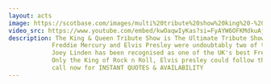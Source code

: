 ```yaml
---
layout: acts
image: https://scotbase.com/images/multi%20tribute%20show%20king%20-%20queen%20elvis%20-%20freddie.jpg?crc=4198492639
video_src: https://www.youtube.com/embed/kwOaqwIyKas?si=FyAYW6OFKMdkuAjb
description: The King & Queen Tribute Show is The Ultimate Tribute Show to Freddie Mercury & Elvis Presley by Joey Linden. a unique double tribute show featuring two iconic gods of rock pop and rock and roll. <hr>
            Freddie Mercury and Elvis Presley were undoubtably two of the most popular tribute acts requested across the UK in the last ten years, and now the master craftsman Joey Linden brings you both acts, together in one show.  <hr>
            Joey Linden has been recognised as one of the UK's best Freddie Mercury Tributes over the last few years. He opens this show with his amazing tribute to Freddie & the music of Queen. <hr>
            Only the King of Rock n Roll, Elvis presley could follow the great Freddie for the shows finale. Freddie Mercury and Elvis Presley – The King and Queen Show by Joey Linden, a fantastic experience, book today! <hr>
            call now for INSTANT QUOTES & AVAILABILITY
---
```

